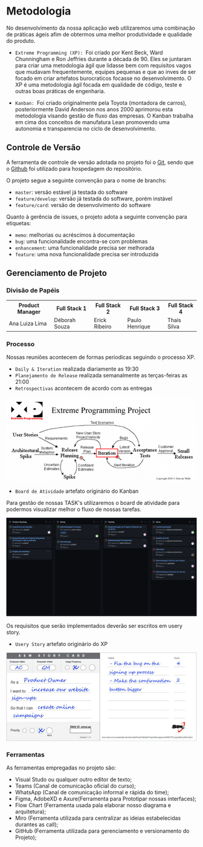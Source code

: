 
# Metodologia

No desenvolvimento da nossa aplicação web utilizaremos uma combinação de práticas ágeis afim de obtermos uma melhor produtividade e qualidade do produto.

- `Extreme Programming (XP): `Foi criado por Kent Beck, Ward Chunningham e Ron Jeffries durante a década de 90. Eles se juntaram para criar uma metodologia ágil que lidasse bem com requisitos vagos que mudavam frequentemente, equipes pequenas e que ao inves de ser focado em criar artefatos burocraticos focasse no desenvolvimento. O XP é uma metodologia ágil focada em qualidade de código, teste e outras boas práticas de engenharia.

- `Kanban: `Foi criado originalmente pela Toyota (montadora de carros), posteriormente David Anderson nos anos 2000 aprimorou esta metodologia visando gestão de fluxo das empresas. O Kanban trabalha em cima dos conceitos de manufatura Lean promovendo uma autonomia e transparencia no ciclo de desenvolvimento.

## Controle de Versão

A ferramenta de controle de versão adotada no projeto foi o
[Git](https://git-scm.com/), sendo que o [Github](https://github.com)
foi utilizado para hospedagem do repositório.

O projeto segue a seguinte convenção para o nome de branchs:

- `master`: versão estável já testada do software
- `feature/develop`: versão já testada do software, porém instável
- `feature/card`: versão de desenvolvimento do software

Quanto à gerência de issues, o projeto adota a seguinte convenção para
etiquetas:

- `memo`: melhorias ou acréscimos à documentação
- `bug`: uma funcionalidade encontra-se com problemas
- `enhancement`: uma funcionalidade precisa ser melhorada
- `feature`: uma nova funcionalidade precisa ser introduzida

## Gerenciamento de Projeto

### Divisão de Papéis

<table>
    <tr>
        <th>Product Manager</th>
        <th>Full Stack 1</th>
        <th>Full Stack 2</th>
        <th>Full Stack 3</th>
        <th>Full Stack 4</th>
    </tr>
    <tr>
        <td>Ana Luiza Lima</td>
        <td>Déborah Souza</td>
        <td>Erick Ribeiro</td>
        <td>Paulo Henrique</td>
        <td>Thais Silva</td>
    </tr>
</table>

### Processo

Nossas reuniões acontecem de formas periodicas seguindo o processo XP.

- `Daily & Iteration` realizada diariamente as 19:30
- `Planejamento de Release` realizada semanalmente as terças-feiras as 21:00
- `Retrospectivas` acontecem de acordo com as entregas

![Extreme Programming Project](img/xp-project.png)

- `Board de Atividade` artefato originário do Kanban

Para gestão de nossas TASK's utilizaremos o board de atividade para podermos visualizar melhor o fluxo de nossas tarefas.

![Board de Atividade](img/board_de_atividades.png)

Os requisitos que serão implementados deverão ser escritos em usery story.

- `Usery Story` artefato originário do XP

![Usery Story](img/user_story.jpg)

### Ferramentas

As ferramentas empregadas no projeto são:

<ul>
    <li>Visual Studo ou qualquer outro editor de texto;</li>
    <li>Teams (Canal de comunicação oficial do curso);</li>
    <li>WhatsApp (Canal de comunicação informal e rápida do time);</li>
    <li>Figma, AdobeXD e Axure(Ferramenta para Prototipar nossas interfaces);</li>
    <li>Flow Chart (Ferramenta usada pala elaborar nosso diagrama e arquitetura);</li>
    <li>Miro (Ferramenta utilizada para centralizar as ideias estabelecidas durantes as call);</li>
    <li>GitHub (Ferramenta utilizada para gerenciamento e versionamento do Projeto);</li>
</ul>

